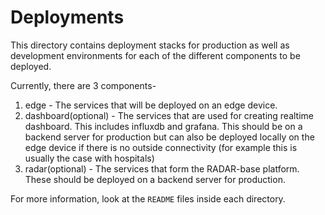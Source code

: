 # Deployments

This directory contains deployment stacks for production as well as development environments for each of the different components to be deployed.

Currently, there are 3 components-

1. edge - The services that will be deployed on an edge device.
2. dashboard(optional) - The services that are used for creating realtime dashboard. This includes influxdb and grafana. This should be on a backend server for production but can also be deployed locally on the edge device if there is no outside connectivity (for example this is usually the case with hospitals)
3. radar(optional) - The services that form the RADAR-base platform. These should be deployed on a backend server for production.

For more information, look at the `README` files inside each directory.